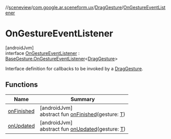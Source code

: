 //[sceneview](../../../../index.md)/[com.google.ar.sceneform.ux](../../index.md)/[DragGesture](../index.md)/[OnGestureEventListener](index.md)

# OnGestureEventListener

[androidJvm]\
interface [OnGestureEventListener](index.md) : [BaseGesture.OnGestureEventListener](../../-base-gesture/-on-gesture-event-listener/index.md)&lt;[DragGesture](../index.md)&gt; 

Interface definition for callbacks to be invoked by a [DragGesture](../index.md).

## Functions

| Name | Summary |
|---|---|
| [onFinished](../../-base-gesture/-on-gesture-event-listener/on-finished.md) | [androidJvm]<br>abstract fun [onFinished](../../-base-gesture/-on-gesture-event-listener/on-finished.md)(gesture: [T](../../../com.google.ar.sceneform.collision/-collision-system/raycast-all.md)) |
| [onUpdated](../../-base-gesture/-on-gesture-event-listener/on-updated.md) | [androidJvm]<br>abstract fun [onUpdated](../../-base-gesture/-on-gesture-event-listener/on-updated.md)(gesture: [T](../../../com.google.ar.sceneform.collision/-collision-system/raycast-all.md)) |
